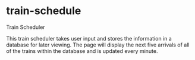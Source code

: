 # train-schedule
Train Scheduler

This train scheduler takes user input and stores the information in a database for later viewing.  The page will display the next five arrivals of all of the trains within the database and is updated every minute.



